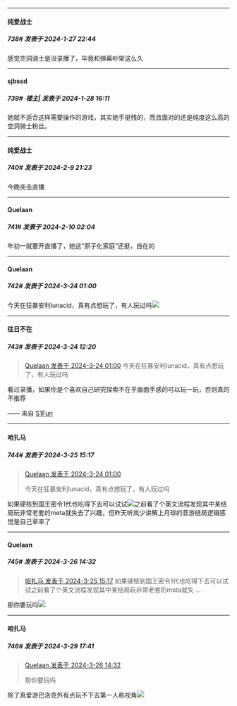 
*****

####  纯爱战士  
##### 738#       发表于 2024-1-27 22:44

感觉空洞骑士是没录播了，毕竟和弹幕吵架这么久


*****

####  sjbssd  
##### 739#         楼主| 发表于 2024-1-28 16:11

她就不适合这样需要操作的游戏，其实她手挺残的，而且面对的还是纯度这么高的空洞骑士粉丝。

*****

####  纯爱战士  
##### 740#       发表于 2024-2-9 21:23

今晚突击直播


*****

####  Quelaan  
##### 741#       发表于 2024-2-10 02:04

年初一就要开直播了，她这“原子化家庭”还挺，自在的

*****

####  Quelaan  
##### 742#       发表于 2024-3-24 01:00

今天在狂暴安利lunacid，真有点想玩了，有人玩过吗<img src="https://static.saraba1st.com/image/smiley/face2017/216.png" referrerpolicy="no-referrer">


*****

####  往日不在  
##### 743#       发表于 2024-3-24 12:20

<blockquote><a href="httphttps://bbs.saraba1st.com/2b/forum.php?mod=redirect&amp;goto=findpost&amp;pid=64354746&amp;ptid=1886323" target="_blank">Quelaan 发表于 2024-3-24 01:00</a>
今天在狂暴安利lunacid，真有点想玩了，有人玩过吗</blockquote>
看过录播，如果你是个喜欢自己研究探索不在乎画面手感的可以玩一玩，否则真的不推荐

—— 来自 [S1Fun](https://s1fun.koalcat.com)


*****

####  哈扎马  
##### 744#       发表于 2024-3-25 15:17

<blockquote><a href="httphttps://bbs.saraba1st.com/2b/forum.php?mod=redirect&amp;goto=findpost&amp;pid=64354746&amp;ptid=1886323" target="_blank">Quelaan 发表于 2024-3-24 01:00</a>

今天在狂暴安利lunacid，真有点想玩了，有人玩过吗</blockquote>
如果硬核到国王密令1代也吃得下去可以试试<img src="https://static.saraba1st.com/image/smiley/face2017/037.png" referrerpolicy="no-referrer">之前看了个英文流程发现其中某结局玩非常老套的meta就失去了兴趣，但昨天听岚少讲解上月球的音游结局逻辑感觉是自己草率了


*****

####  Quelaan  
##### 745#       发表于 2024-3-26 14:32

<blockquote><a href="httphttps://bbs.saraba1st.com/2b/forum.php?mod=redirect&amp;goto=findpost&amp;pid=64370861&amp;ptid=1886323" target="_blank">哈扎马 发表于 2024-3-25 15:17</a>
如果硬核到国王密令1代也吃得下去可以试试之前看了个英文流程发现其中某结局玩非常老套的meta就失 ...</blockquote>
那你要玩吗<img src="https://static.saraba1st.com/image/smiley/face2017/078.png" referrerpolicy="no-referrer">

*****

####  哈扎马  
##### 746#       发表于 2024-3-29 17:41

<blockquote><a href="httphttps://bbs.saraba1st.com/2b/forum.php?mod=redirect&amp;goto=findpost&amp;pid=64381441&amp;ptid=1886323" target="_blank">Quelaan 发表于 2024-3-26 14:32</a>

那你要玩吗</blockquote>
除了真爱游巴洛克外有点玩不下去第一人称视角<img src="https://static.saraba1st.com/image/smiley/face2017/012.png" referrerpolicy="no-referrer">

